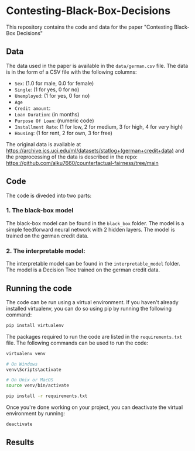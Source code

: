 # Contesting-Black-Box-Decisions

This repository contains the code and data for the paper "Contesting Black-Box Decisions"

## Data
The data used in the paper is available in the `data/german.csv` file. The data is in the form of a CSV file with the following columns:
- `Sex`: (1.0 for male, 0.0 for female)
- `Single`: (1 for yes, 0 for no)
- `Unemployed`: (1 for yes, 0 for no)
- `Age`
- `Credit amount`: 
- `Loan Duration`: (in months)
- `Purpose Of Loan`: (numeric code)
- `Installment Rate`: (1 for low, 2 for medium, 3 for high, 4 for very high)
- `Housing`: (1 for rent, 2 for own, 3 for free)

The original data is available at https://archive.ics.uci.edu/ml/datasets/statlog+(german+credit+data) and the preprocessing of the data is described in the repo: https://github.com/alku7660/counterfactual-fairness/tree/main

## Code
The code is diveded into two parts:

### 1. The black-box model

The black-box model can be found in the `black_box` folder. The model is a simple feedforward neural network with 2 hidden layers. The model is trained on the german credit data.

### 2. The interpretable model:

The interpretable model can be found in the `interpretable_model` folder. The model is a Decision Tree trained on the german credit data.


## Running the code

The code can be run using a virtual environment. If you haven't already installed virtualenv, you can do so using pip by running the following command:

``` bash
pip install virtualenv
```

The packages required to run the code are listed in the `requirements.txt` file. The following commands can be used to run the code:

``` bash
virtualenv venv

# On Windows
venv\Scripts\activate

# On Unix or MacOS
source venv/bin/activate

pip install -r requirements.txt
```

Once you're done working on your project, you can deactivate the virtual environment by running:

``` bash
deactivate
```

## Results